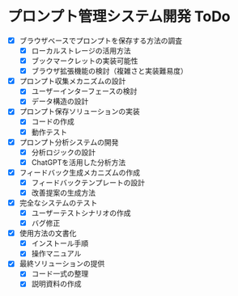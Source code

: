 # プロンプト管理システム開発 ToDo

- [x] ブラウザベースでプロンプトを保存する方法の調査
  - [x] ローカルストレージの活用方法
  - [x] ブックマークレットの実装可能性
  - [x] ブラウザ拡張機能の検討（複雑さと実装難易度）
- [x] プロンプト収集メカニズムの設計
  - [x] ユーザーインターフェースの検討
  - [x] データ構造の設計
- [x] プロンプト保存ソリューションの実装
  - [x] コードの作成
  - [x] 動作テスト
- [x] プロンプト分析システムの開発
  - [x] 分析ロジックの設計
  - [x] ChatGPTを活用した分析方法
- [x] フィードバック生成メカニズムの作成
  - [x] フィードバックテンプレートの設計
  - [x] 改善提案の生成方法
- [x] 完全なシステムのテスト
  - [x] ユーザーテストシナリオの作成
  - [x] バグ修正
- [x] 使用方法の文書化
  - [x] インストール手順
  - [x] 操作マニュアル
- [x] 最終ソリューションの提供
  - [x] コード一式の整理
  - [x] 説明資料の作成
